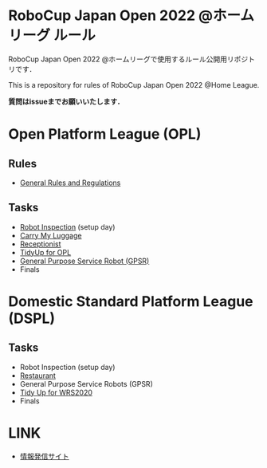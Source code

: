 # RoboCup Japan Open 2022 @ホームリーグ ルール
RoboCup Japan Open 2022 @ホームリーグで使用するルール公開用リポジトリです．  

This is a repository for rules of RoboCup Japan Open 2022 @Home League. 

**質問はissueまでお願いいたします．**

# Open Platform League (OPL)

## Rules
- [General Rules and Regulations](rules/opl/generalrules.md)

## Tasks
- [Robot Inspection](rules/opl/robot_inspection.md) (setup day)
- [Carry My Luggage](rules/opl/carry_my_luggage.md)
- [Receptionist](rules/opl/receptionist.md)
- [TidyUp for OPL](rules/opl/tidy_up.md)
- [General Purpose Service Robot (GPSR)](rules/opl/general_purpose_service_robot.md)
- Finals

# Domestic Standard Platform League (DSPL)
## Tasks
- Robot Inspection (setup day)
- [Restaurant](rules/dspl/restaurant.md)
- General Purpose Service Robots (GPSR)
- [Tidy Up for WRS2020](rules/dspl/tidyup.md)
- Finals

# LINK

- [情報発信サイト](https://github.com/RoboCupAtHomeJP/AtHome2022)
